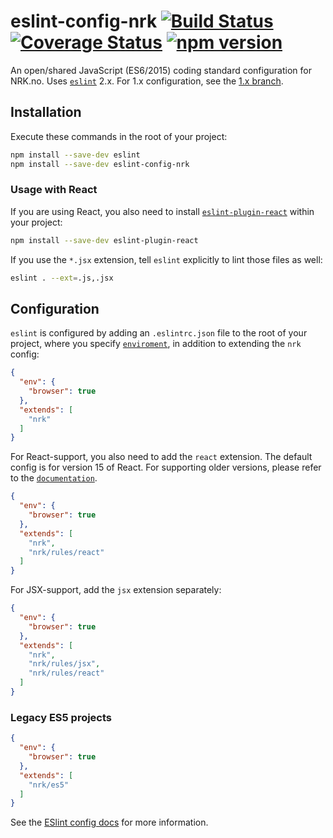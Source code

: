 # eslint-config-nrk [![Build Status](https://travis-ci.org/nrkno/eslint-config-nrk.svg?branch=master)](https://travis-ci.org/nrkno/eslint-config-nrk) [![Coverage Status](https://img.shields.io/coveralls/nrkno/eslint-config-nrk/master.svg?style=flat)](https://coveralls.io/github/nrkno/eslint-config-nrk?branch=master) [![npm version](https://img.shields.io/npm/v/eslint-config-nrk.svg?style=flat)](https://www.npmjs.com/package/eslint-config-nrk)

An open/shared JavaScript (ES6/2015) coding standard configuration for NRK.no. Uses [`eslint`](http://eslint.org/) 2.x. For 1.x configuration, see the [1.x branch](https://github.com/nrkno/eslint-config-nrk/tree/1.X).

## Installation

Execute these commands in the root of your project:

```sh
npm install --save-dev eslint
npm install --save-dev eslint-config-nrk
```

### Usage with React
If you are using React, you also need to install [`eslint-plugin-react`](https://github.com/yannickcr/eslint-plugin-react) within your project:

```sh
npm install --save-dev eslint-plugin-react
```

If you use the ```*.jsx``` extension, tell `eslint` explicitly to lint those files as well:

```sh
eslint . --ext=.js,.jsx
```

## Configuration

`eslint` is configured by adding an `.eslintrc.json` file to the root of your project, where
you specify [`enviroment`](http://eslint.org/docs/user-guide/configuring#specifying-environments), in addition to extending the `nrk` config:

```json
{
  "env": {
    "browser": true
  },
  "extends": [
    "nrk"
  ]
}
```

For React-support, you also need to add the `react` extension. The default config is for version 15 of React. For supporting older versions, please refer to the [`documentation`](https://github.com/yannickcr/eslint-plugin-react#configuration).

```json
{
  "env": {
    "browser": true
  },
  "extends": [
    "nrk",
    "nrk/rules/react"
  ]
}
```

For JSX-support, add the `jsx` extension separately:

```json
{
  "env": {
    "browser": true
  },
  "extends": [
    "nrk",
    "nrk/rules/jsx",
    "nrk/rules/react"
  ]
}
```

### Legacy ES5 projects

```json
{
  "env": {
    "browser": true
  },
  "extends": [
    "nrk/es5"
  ]
}
```

See the [ESlint config docs](http://eslint.org/docs/user-guide/configuring#extending-configuration-files) for more information.
